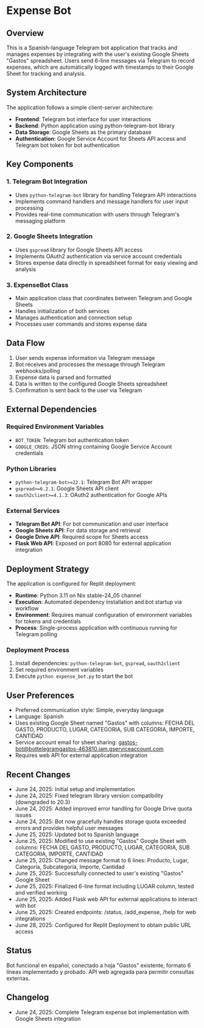# Expense Bot

## Overview

This is a Spanish-language Telegram bot application that tracks and manages expenses by integrating with the user's existing Google Sheets "Gastos" spreadsheet. Users send 6-line messages via Telegram to record expenses, which are automatically logged with timestamps to their Google Sheet for tracking and analysis.

## System Architecture

The application follows a simple client-server architecture:

- **Frontend**: Telegram bot interface for user interactions
- **Backend**: Python application using python-telegram-bot library
- **Data Storage**: Google Sheets as the primary database
- **Authentication**: Google Service Account for Sheets API access and Telegram bot token for bot authentication

## Key Components

### 1. Telegram Bot Integration
- Uses `python-telegram-bot` library for handling Telegram API interactions
- Implements command handlers and message handlers for user input processing
- Provides real-time communication with users through Telegram's messaging platform

### 2. Google Sheets Integration
- Uses `gspread` library for Google Sheets API access
- Implements OAuth2 authentication via service account credentials
- Stores expense data directly in spreadsheet format for easy viewing and analysis

### 3. ExpenseBot Class
- Main application class that coordinates between Telegram and Google Sheets
- Handles initialization of both services
- Manages authentication and connection setup
- Processes user commands and stores expense data

## Data Flow

1. User sends expense information via Telegram message
2. Bot receives and processes the message through Telegram webhooks/polling
3. Expense data is parsed and formatted
4. Data is written to the configured Google Sheets spreadsheet
5. Confirmation is sent back to the user via Telegram

## External Dependencies

### Required Environment Variables
- `BOT_TOKEN`: Telegram bot authentication token
- `GOOGLE_CREDS`: JSON string containing Google Service Account credentials

### Python Libraries
- `python-telegram-bot>=22.1`: Telegram Bot API wrapper
- `gspread>=6.2.1`: Google Sheets API client
- `oauth2client>=4.1.3`: OAuth2 authentication for Google APIs

### External Services
- **Telegram Bot API**: For bot communication and user interface
- **Google Sheets API**: For data storage and retrieval
- **Google Drive API**: Required scope for Sheets access
- **Flask Web API**: Exposed on port 8080 for external application integration

## Deployment Strategy

The application is configured for Replit deployment:

- **Runtime**: Python 3.11 on Nix stable-24_05 channel
- **Execution**: Automated dependency installation and bot startup via workflow
- **Environment**: Requires manual configuration of environment variables for tokens and credentials
- **Process**: Single-process application with continuous running for Telegram polling

### Deployment Process
1. Install dependencies: `python-telegram-bot`, `gspread`, `oauth2client`
2. Set required environment variables
3. Execute `python expense_bot.py` to start the bot

## User Preferences

- Preferred communication style: Simple, everyday language
- Language: Spanish
- Uses existing Google Sheet named "Gastos" with columns: FECHA DEL GASTO, PRODUCTO, LUGAR, CATEGORIA, SUB CATEGORIA, IMPORTE, CANTIDAD
- Service account email for sheet sharing: gastos-bot@bottelegramgastos-463810.iam.gserviceaccount.com
- Requires web API for external application integration

## Recent Changes

- June 24, 2025: Initial setup and implementation
- June 24, 2025: Fixed telegram library version compatibility (downgraded to 20.3)
- June 24, 2025: Added improved error handling for Google Drive quota issues
- June 24, 2025: Bot now gracefully handles storage quota exceeded errors and provides helpful user messages
- June 25, 2025: Updated bot to Spanish language
- June 25, 2025: Modified to use existing "Gastos" Google Sheet with columns: FECHA DEL GASTO, PRODUCTO, LUGAR, CATEGORIA, SUB CATEGORIA, IMPORTE, CANTIDAD
- June 25, 2025: Changed message format to 6 lines: Producto, Lugar, Categoría, Subcategoría, Importe, Cantidad
- June 25, 2025: Successfully connected to user's existing "Gastos" Google Sheet
- June 25, 2025: Finalized 6-line format including LUGAR column, tested and verified working
- June 25, 2025: Added Flask web API for external applications to interact with bot
- June 25, 2025: Created endpoints: /status, /add_expense, /help for web integrations
- June 28, 2025: Configured for Replit Deployment to obtain public URL access

## Status

Bot funcional en español, conectado a hoja "Gastos" existente, formato 6 líneas implementado y probado. API web agregada para permitir consultas externas.

## Changelog

- June 24, 2025: Complete Telegram expense bot implementation with Google Sheets integration